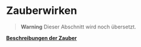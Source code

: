 # Zauberwirken

> **Warning**
> Dieser Abschnitt wird noch übersetzt.

[**Beschreibungen der Zauber**](./Beschreibungen_der_Zauber/Beschreibungen_der_Zauber.md)
